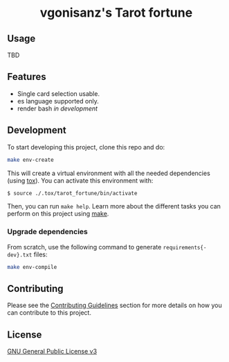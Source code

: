 <div align="center">

# vgonisanz's Tarot fortune

</div>

## Usage

TBD

## Features

- Single card selection usable.
- es language supported only.
- render bash *in development*

## Development

To start developing this project, clone this repo and do:

```bash
make env-create
```

This will create a virtual environment with all the needed dependencies
(using [tox](https://tox.readthedocs.io/en/latest/)).
You can activate this environment with:

```bash
$ source ./.tox/tarot_fortune/bin/activate
```

Then, you can run `make help`.
Learn more about the different tasks
you can perform on this project using [make](https://www.gnu.org/software/make/).

### Upgrade dependencies

From scratch, use the following command to generate `requirements{-dev}.txt` files:

```bash
make env-compile
```

## Contributing

Please see the [Contributing Guidelines](./CONTRIBUTING.md) section for more details on how you can contribute to this project.

## License

[GNU General Public License v3](./LICENSE)
